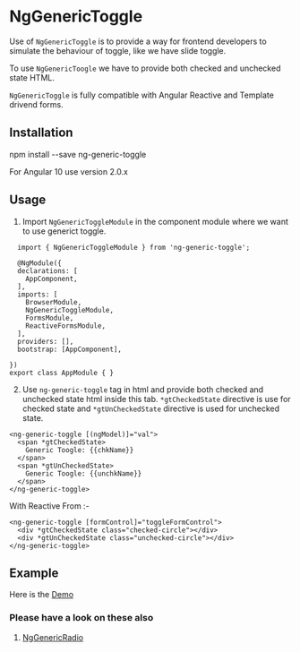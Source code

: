 # NgGenericToggle

Use of `NgGenericToggle` is to provide a way for frontend developers to simulate the behaviour of toggle, like we have slide toggle.

To use `NgGenericToogle` we have to provide both checked and unchecked state HTML.

`NgGenericToggle` is fully compatible with Angular Reactive and Template drivend forms.

## Installation

npm install --save ng-generic-toggle

For Angular 10 use version 2.0.x

## Usage

1. Import `NgGenericToggleModule` in the component module where we want to use generict toggle.
```
  import { NgGenericToggleModule } from 'ng-generic-toggle';

  @NgModule({
  declarations: [
    AppComponent,
  ],
  imports: [
    BrowserModule,
    NgGenericToggleModule,
    FormsModule,
    ReactiveFormsModule,
  ],
  providers: [],
  bootstrap: [AppComponent],

})
export class AppModule { }
```

2. Use `ng-generic-toggle` tag in html and provide both checked and unchecked state html inside this tab. `*gtCheckedState` directive is use for checked state and `*gtUnCheckedState` directive is used for unchecked state.

```
<ng-generic-toggle [(ngModel)]="val">
  <span *gtCheckedState>
    Generic Toogle: {{chkName}}
  </span>
  <span *gtUnCheckedState>
    Generic Toogle: {{unchkName}}
  </span>
</ng-generic-toggle>
```

  With Reactive From :-

```
<ng-generic-toggle [formControl]="toggleFormControl">
  <div *gtCheckedState class="checked-circle"></div>
  <div *gtUnCheckedState class="unchecked-circle"></div>
</ng-generic-toggle>
```

## Example
Here is the [Demo](https://stackblitz.com/edit/ng-generic-toggle?file=src/app/app.component.ts)



### Please have a look on these also
1. [NgGenericRadio](https://www.npmjs.com/package/ng-generic-radio)